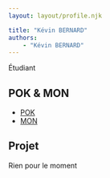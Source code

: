```yaml
---
layout: layout/profile.njk

title: "Kévin BERNARD"
authors:
    - "Kévin BERNARD"
---
```


Étudiant

## POK & MON

- [POK](./pok)
- [MON](./mon)

## Projet

Rien pour le moment